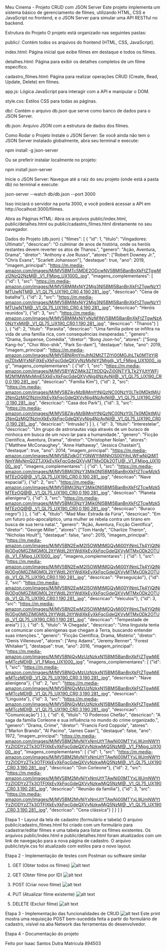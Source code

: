 Meu Cinema - Projeto CRUD com JSON Server
Este projeto implementa um sistema básico de gerenciamento de filmes, utilizando HTML, CSS e JavaScript no frontend, e o JSON Server para simular uma API RESTful no backend.

Estrutura do Projeto
O projeto está organizado nas seguintes pastas:

public/: Contém todos os arquivos do frontend (HTML, CSS, JavaScript).

index.html: Página inicial que exibe filmes em destaque e todos os filmes.

detalhes.html: Página para exibir os detalhes completos de um filme específico.

cadastro_filmes.html: Página para realizar operações CRUD (Create, Read, Update, Delete) em filmes.

app.js: Lógica JavaScript para interagir com a API e manipular o DOM.

style.css: Estilos CSS para todas as páginas.

db/: Contém o arquivo db.json que serve como banco de dados para o JSON Server.

db.json: Arquivo JSON com a estrutura de dados dos filmes.

Como Rodar o Projeto
Instale o JSON Server:
Se você ainda não tem o JSON Server instalado globalmente, abra seu terminal e execute:

npm install -g json-server

Ou se preferir instalar localmente no projeto:

npm install json-server

Inicie o JSON Server:
Navegue até a raiz do seu projeto (onde está a pasta db) no terminal e execute:

json-server --watch db/db.json --port 3000

Isso iniciará o servidor na porta 3000, e você poderá acessar a API em http://localhost:3000/filmes.

Abra as Páginas HTML:
Abra os arquivos public/index.html, public/detalhes.html ou public/cadastro_filmes.html diretamente no seu navegador.

Dados do Projeto (db.json)
{
  "filmes": [
    {
      "id": 1,
      "titulo": "Vingadores: Ultimato",
      "descricao": "O culminar de anos de história, onde os heróis restantes devem reverter os atos de Thanos.",
      "genero": "Ação, Aventura, Drama",
      "diretor": "Anthony e Joe Russo",
      "atores": ["Robert Downey Jr.", "Chris Evans", "Scarlett Johansson"],
      "destaque": true,
      "ano": 2019,
      "imagem_principal": "https://m.media-amazon.com/images/M/MV5BMTc5MDE2ODcwNV5BMl5BanBnXkFtZTgwMzI2NzQ2NzM@._V1_FMjpg_UX1000_.jpg",
      "imagens_complementares": [
        {"id": 1, "src": "https://m.media-amazon.com/images/M/MV5BMjMxNjY2Mjg3Nl5BMl5BanBnXkFtZTgwNzY1MTUwNTM@._V1_QL75_UX190_CR0,4,190,281_.jpg", "descricao": "Cena de batalha"},
        {"id": 2, "src": "https://m.media-amazon.com/images/M/MV5BMjMxNjY2Mjg3Nl5BMl5BanBnXkFtZTgwNzY1MTUwNTM@._V1_QL75_UX190_CR0,4,190,281_.jpg", "descricao": "Heróis reunidos"},
        {"id": 3, "src": "https://m.media-amazon.com/images/M/MV5BMjMxNjYyNzM1NV5BMl5BanBnXkFtZTgwNzA0NzYxMjI@._V1_QL75_UX190_CR0,1,190,281_.jpg", "descricao": "Thanos"}
      ]
    },
    {
      "id": 2,
      "titulo": "Parasita",
      "descricao": "Uma família pobre se infiltra na vida de uma família rica, com consequências inesperadas.",
      "genero": "Drama, Suspense, Comédia",
      "diretor": "Bong Joon-ho",
      "atores": ["Song Kang-ho", "Choi Woo-shik", "Park So-dam"],
      "destaque": false,
      "ano": 2019,
      "imagem_principal": "https://m.media-amazon.com/images/M/MV5BNjRmYmJhN2MtZTZlYi00MGJhLTk0MTItYjRmZDIxMjYxNjFjXkEyXkFqcGdeQXVyNzMxNjY2Mjg@._V1_FMjpg_UX1000_.jpg",
      "imagens_complementares": [
        {"id": 1, "src": "https://m.media-amazon.com/images/M/MV5BYWZjMjk3ZTItODQyZi00NTY1LTk2YjUtYWFjM2M1MWMxMmE5XkEyXkFqcGdeQXVyNjg4NzAyNjI@._V1_QL75_UX190_CR0,0,190,281_.jpg", "descricao": "Família Kim"},
        {"id": 2, "src": "https://m.media-amazon.com/images/M/MV5BZjkyMzBiMmYtNjQzNC00NzY0LTk0MDktMjU2NmQzMjQ1NzlmXkEyXkFqcGdeQXVyNjg4NzAyNjI@._V1_QL75_UX190_CR0,0,190,281_.jpg", "descricao": "Casa dos Park"},
        {"id": 3, "src": "https://m.media-amazon.com/images/M/MV5BZjkyMzBiMmYtNjQzNC00NzY0LTk0MDktMjU2NmQzMjQ1NzlmXkEyXkFqcGdeQXVyNjg4NzAyNjI@._V1_QL75_UX190_CR0,0,190,281_.jpg", "descricao": "Intrusão"}
      ]
    },
    {
      "id": 3,
      "titulo": "Interestelar",
      "descricao": "Um grupo de astronautas viaja através de um buraco de minhoca em busca de um novo lar para a humanidade.",
      "genero": "Ficção Científica, Aventura, Drama",
      "diretor": "Christopher Nolan",
      "atores": ["Matthew McConaughey", "Anne Hathaway", "Jessica Chastain"],
      "destaque": true,
      "ano": 2014,
      "imagem_principal": "https://m.media-amazon.com/images/M/MV5BZjdkOTY0NWYtMjNhOS00YjhiLWFwNjQtMTNmYjMxNmQ2ZTJlXkEyXkFqcGdeQXVyMTMxODk2OTU@._V1_FMjpg_UX1000_.jpg",
      "imagens_complementares": [
        {"id": 1, "src": "https://m.media-amazon.com/images/M/MV5BMjI3NzY3Mjk0Nl5BMl5BanBnXkFtZTcwMzk5MTEzOQ@@._V1_QL75_UX190_CR0,0,190,281_.jpg", "descricao": "Nave espacial"},
        {"id": 2, "src": "https://m.media-amazon.com/images/M/MV5BMjI3NzY3Mjk0Nl5BMl5BanBnXkFtZTcwMzk5MTEzOQ@@._V1_QL75_UX190_CR0,0,190,281_.jpg", "descricao": "Planeta alienígena"},
        {"id": 3, "src": "https://m.media-amazon.com/images/M/MV5BMjI3NzY3Mjk0Nl5BMl5BanBnXkFtZTcwMzk5MTEzOQ@@._V1_QL75_UX190_CR0,0,190,281_.jpg", "descricao": "Buraco negro"}
      ]
    },
    {
      "id": 4,
      "titulo": "Mad Max: Estrada da Fúria",
      "descricao": "Em um futuro pós-apocalíptico, uma mulher se rebela contra um tirano em busca de sua terra natal.",
      "genero": "Ação, Aventura, Ficção Científica",
      "diretor": "George Miller",
      "atores": ["Tom Hardy", "Charlize Theron", "Nicholas Hoult"],
      "destaque": false,
      "ano": 2015,
      "imagem_principal": "https://m.media-amazon.com/images/M/MV5BN2EwM2I5OWMtMGQyMi00YjNmLTk4YjQtNjRjODg0MGZlMGM0L2ltYWdlL2ltYWdlXkEyXkFqcGdeQXVyMTMxODk2OTU@._V1_FMjpg_UX1000_.jpg",
      "imagens_complementares": [
        {"id": 1, "src": "https://m.media-amazon.com/images/M/MV5BN2EwM2I5OWMtMGQyMi00YjNmLTk4YjQtNjRjODg0MGZlMGM0L2ltYWdlL2ltYWdlXkEyXkFqcGdeQXVyMTMxODk2OTU@._V1_QL75_UX190_CR0,1,190,281_.jpg", "descricao": "Perseguição"},
        {"id": 2, "src": "https://m.media-amazon.com/images/M/MV5BN2EwM2I5OWMtMGQyMi00YjNmLTk4YjQtNjRjODg0MGZlMGM0L2ltYWdlL2ltYWdlXkEyXkFqcGdeQXVyMTMxODk2OTU@._V1_QL75_UX190_CR0,1,190,281_.jpg", "descricao": "Veículos"},
        {"id": 3, "src": "https://m.media-amazon.com/images/M/MV5BN2EwM2I5OWMtMGQyMi00YjNmLTk4YjQtNjRjODg0MGZlMGM0L2ltYWdlL2ltYWdlXkEyXkFqcGdeQXVyMTMxODk2OTU@._V1_QL75_UX190_CR0,1,190,281_.jpg", "descricao": "Tempestade de areia"}
      ]
    },
    {
      "id": 5,
      "titulo": "A Chegada",
      "descricao": "Uma linguista tenta se comunicar com alienígenas que chegam à Terra, buscando entender suas intenções.",
      "genero": "Ficção Científica, Drama, Mistério",
      "diretor": "Denis Villeneuve",
      "atores": ["Amy Adams", "Jeremy Renner", "Forest Whitaker"],
      "destaque": true,
      "ano": 2016,
      "imagem_principal": "https://m.media-amazon.com/images/M/MV5BNjQyMzUzNzkxN15BMl5BanBnXkFtZTgwMjEwMTczMDI@._V1_FMjpg_UX1000_.jpg",
      "imagens_complementares": [
        {"id": 1, "src": "https://m.media-amazon.com/images/M/MV5BNjQyMzUzNzkxN15BMl5BanBnXkFtZTgwMjEwMTczMDI@._V1_QL75_UX190_CR0,3,190,281_.jpg", "descricao": "Nave alienígena"},
        {"id": 2, "src": "https://m.media-amazon.com/images/M/MV5BNjQyMzUzNzkxN15BMl5BanBnXkFtZTgwMjEwMTczMDI@._V1_QL75_UX190_CR0,3,190,281_.jpg", "descricao": "Linguista"},
        {"id": 3, "src": "https://m.media-amazon.com/images/M/MV5BNjQyMzUzNzkxN15BMl5BanBnXkFtZTgwMjEwMTczMDI@._V1_QL75_UX190_CR0,3,190,281_.jpg", "descricao": "Comunicação"}
      ]
    },
    {
      "id": 6,
      "titulo": "O Poderoso Chefão",
      "descricao": "A saga da família Corleone e sua influência no mundo do crime organizado.",
      "genero": "Drama, Crime",
      "diretor": "Francis Ford Coppola",
      "atores": ["Marlon Brando", "Al Pacino", "James Caan"],
      "destaque": false,
      "ano": 1972,
      "imagem_principal": "https://m.media-amazon.com/images/M/MV5BM2MyNjYxNmUtYTAwNi00MTYxLWJmNWYtYzZlODYzZTk3OTFlXkEyXkFqcGdeQXVyNzkwMjQ5NzM@._V1_FMjpg_UX1000_.jpg",
      "imagens_complementares": [
        {"id": 1, "src": "https://m.media-amazon.com/images/M/MV5BM2MyNjYxNmUtYTAwNi00MTYxLWJmNWYtYzZlODYzZTk3OTFlXkEyXkFqcGdeQXVyNzkwMjQ5NzM@._V1_QL75_UX190_CR0,3,190,281_.jpg", "descricao": "Don Corleone"},
        {"id": 2, "src": "https://m.media-amazon.com/images/M/MV5BM2MyNjYxNmUtYTAwNi00MTYxLWJmNWYtYzZlODYzZTk3OTFlXkEyXkFqcGdeQXVyNzkwMjQ5NzM@._V1_QL75_UX190_CR0,3,190,281_.jpg", "descricao": "Reunião da família"},
        {"id": 3, "src": "https://m.media-amazon.com/images/M/MV5BM2MyNjYxNmUtYTAwNi00MTYxLWJmNWYtYzZlODYzZTk3OTFlXkEyXkFqcGdeQXVyNzkwMjQ5NzM@._V1_QL75_UX190_CR0,3,190,281_.jpg", "descricao": "Cena clássica"}
      ]
    }
  ]
}

Etapa 1 - Layout da tela de cadastro (formulário e tabela)
O arquivo public/cadastro_filmes.html foi criado com um formulário para cadastrar/editar filmes e uma tabela para listar os filmes existentes. Os arquivos public/index.html e public/detalhes.html foram atualizados com um link de navegação para a nova página de cadastro. O arquivo public/style.css foi atualizado com estilos para o novo layout.

Etapa 2 - Implementação de testes com Postman ou software similar

1. GET (Obter todos os filmes)
![alt text](image-2.png)



2. GET (Obter filme por ID)
![alt text](image-3.png)

3. POST (Criar novo filme)
![alt text](image-4.png)

4. PUT (Atualizar filme existente)
![alt text](image-5.png)

5. DELETE (Excluir filme)
![alt text](image-6.png)

Etapa 3 - Implementação das funcionalidades de CRUD
![alt text](image-1.png)
Este print mostra uma requisição POST bem-sucedida feita a partir do formulário de cadastro, visível na aba Network das ferramentas do desenvolvedor.

Etapa 4 - Documentação do projeto

Feito por Isaac Santos Dutra Matricula 894503 